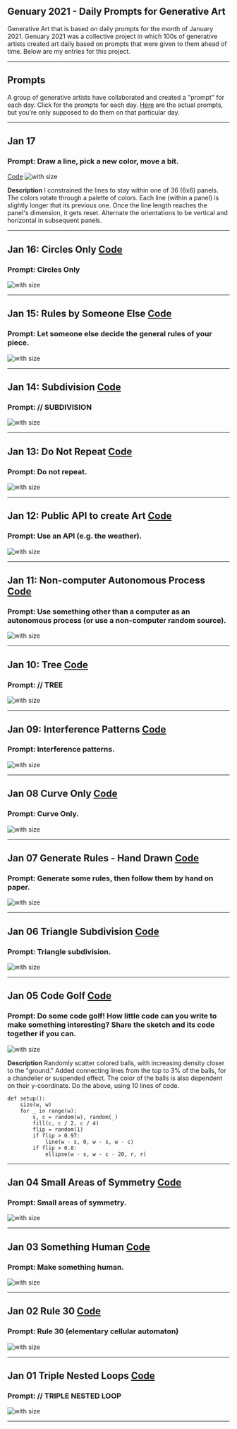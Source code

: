 ## Genuary 2021 - Daily Prompts for Generative Art

Generative Art that is based on daily prompts for the month of January 2021. Genuary 2021 was a collective project in which 100s of generative artists created art daily based on prompts that were given to them ahead of time. Below are my entries for this project.

***** 
## Prompts

A group of generative artists have collaborated and created a "prompt" for each day.
Click for the prompts for each day. [Here](https://genuary2021.github.io/prompts) are the actual prompts, but you’re only supposed to do them on that particular day.

*****

## Jan 17 
### Prompt: Draw a line, pick a new color, move a bit. 
[Code](https://github.com/Ram-N/Genuary_2021/tree/main/Jan17_Line_Color_Move/)
![with size](https://raw.githubusercontent.com/Ram-N/Genuary_2021/main/Jan17_Line_Color_Move/images/keep0.png?s=400)

**Description** I constrained the lines to stay within one of 36 (6x6) panels. The colors rotate through a palette of colors. Each line (within a panel) is slightly longer that its previous one. Once the line length reaches the panel's dimension, it gets reset. Alternate the orientations to be vertical and horizontal in subsequent panels.

*****

## Jan 16: Circles Only [Code](https://github.com/Ram-N/Genuary_2021/tree/main/Jan16_Circles_Only)
### Prompt: Circles Only
![with size](https://raw.githubusercontent.com/Ram-N/Genuary_2021/main/Jan16_Circles_Only/images/keep0.png?s=400)

*****

## Jan 15: Rules by Someone Else [Code](https://github.com/Ram-N/Genuary_2021/tree/main/Jan15_Rules_By_Someone_Else)
### Prompt: Let someone else decide the general rules of your piece.
![with size](https://raw.githubusercontent.com/Ram-N/Genuary_2021/main/Jan15_Rules_By_Someone_Else/images/keep0.png?s=400)

*****

## Jan 14: Subdivision [Code](https://github.com/Ram-N/Genuary_2021/tree/main/Jan14_Subdivision)
### Prompt: // SUBDIVISION 
![with size](https://raw.githubusercontent.com/Ram-N/Genuary_2021/main/Jan14_Subdivision/images/keep0.png?s=400)

*****

## Jan 13: Do Not Repeat [Code](https://github.com/Ram-N/Genuary_2021/tree/main/Jan13_Do_Not_Repeat)
### Prompt: Do not repeat.
![with size](https://raw.githubusercontent.com/Ram-N/Genuary_2021/main/Jan13_Do_Not_Repeat/images/keep0.png?s=400)

*****

## Jan 12: Public API to create Art [Code](../Jan12_Use_API)
### Prompt: Use an API (e.g. the weather).
![with size](https://raw.githubusercontent.com/Ram-N/Genuary_2021/main/Jan12_Use_API/images/hours_daylight.png?s=400)

*****
## Jan 11: Non-computer Autonomous Process [Code](https://github.com/Ram-N/Genuary_2021/tree/main/Jan11_Other_Autonomous)
### Prompt: Use something other than a computer as an autonomous process (or use a non-computer random source).
![with size](https://raw.githubusercontent.com/Ram-N/Genuary_2021/main/Jan11_Other_Autonomous/images/spiral_20210112_090340.png?s=400)

*****
## Jan 10: Tree [Code](https://github.com/Ram-N/Genuary_2021/tree/main/Jan10_Tree)
### Prompt: // TREE
![with size](https://raw.githubusercontent.com/Ram-N/Genuary_2021/main/Jan10_Tree/images/ev_60.png?s=400)

*****
## Jan 09: Interference Patterns [Code](https://github.com/Ram-N/Genuary_2021/tree/main/Jan09_Interference_Patterns)
### Prompt: Interference patterns.
![with size](https://raw.githubusercontent.com/Ram-N/Genuary_2021/main/Jan09_Interference_Patterns/images/interference_6784.png?s=400)

*****
## Jan 08 Curve Only [Code](https://github.com/Ram-N/Genuary_2021/tree/main/Jan08_Curve_Only)
### Prompt: Curve Only.
![with size](https://raw.githubusercontent.com/Ram-N/Genuary_2021/main/Jan08_Curve_Only/images/curves_4755.png?s=400)

*****
## Jan 07 Generate Rules - Hand Drawn [Code](https://github.com/Ram-N/Genuary_2021/tree/main/Jan07_Rules_and_Hand-drawn)
### Prompt: Generate some rules, then follow them by hand on paper.
![with size](https://raw.githubusercontent.com/Ram-N/Genuary_2021/main/Jan07_Rules_and_Hand-drawn/images/attempt1.JPEG?s=400)

*****
## Jan 06 Triangle Subdivision [Code](https://github.com/Ram-N/Genuary_2021/tree/main/Jan06_Triangle_Subdivision)
### Prompt: Triangle subdivision.
![with size](https://raw.githubusercontent.com/Ram-N/Genuary_2021/main/Jan06_Triangle_Subdivision/images/ico_anim.gif?s=400)

*****
## Jan 05 Code Golf [Code](https://github.com/Ram-N/Genuary_2021/tree/main/Jan05_Code_Golf)
### Prompt: Do some code golf! How little code can you write to make something interesting? Share the sketch and its code together if you can.
![with size](https://raw.githubusercontent.com/Ram-N/Genuary_2021/main/Jan05_Code_Golf/images/code_golf_251.png?s=400)

**Description** 
Randomly scatter colored balls, with increasing density closer to the "ground." Added connecting lines from the top to 3% of the balls, for a chandelier or suspended effect. The color of the balls is also dependent on their y-coordinate. Do the above, using 10 lines of code.

```
def setup():
    size(w, w)
    for _ in range(w):
        s, c = random(w), random(_)
        fill(c, c / 2, c / 4)
        flip = random(1)
        if flip > 0.97:
            line(w - s, 0, w - s, w - c)
        if flip > 0.8:
            ellipse(w - s, w - c - 20, r, r)
```
*****
## Jan 04 Small Areas of Symmetry [Code](https://github.com/Ram-N/Genuary_2021/tree/main/Jan04_Symmetry)
### Prompt: Small areas of symmetry.
![with size](https://raw.githubusercontent.com/Ram-N/Genuary_2021/main/Jan04_Symmetry/images/noise_symm_4209.png?s=400)

*****
## Jan 03 Something Human [Code](https://github.com/Ram-N/Genuary_2021/tree/main/Jan03_Something_Human)
### Prompt: Make something human.
![with size](https://raw.githubusercontent.com/Ram-N/Genuary_2021/main/Jan03_Something_Human/images/g25.gif?s=400)

*****
## Jan 02 Rule 30 [Code](https://github.com/Ram-N/Genuary_2021/tree/main/Jan02_Rule30)
### Prompt: Rule 30 (elementary cellular automaton)
![with size](https://raw.githubusercontent.com/Ram-N/Genuary_2021/main/Jan02_Rule30/images/tile_alt_rule_30_7324.png?s=400)

*****
## Jan 01 Triple Nested Loops [Code](https://github.com/Ram-N/Genuary_2021/tree/main/Jan01_Triple_Nested_Loops)
### Prompt: // TRIPLE NESTED LOOP
![with size](https://raw.githubusercontent.com/Ram-N/Genuary_2021/main/Jan01_Triple_Nested_Loops/images/triple_loop1.png?s=400)
*****
